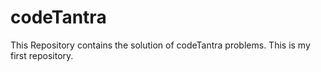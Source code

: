 # codeTantra
This Repository contains the solution of codeTantra problems. This is my first repository.
